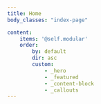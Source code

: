 ```yaml
---
title: Home
body_classes: "index-page"

content:
    items: '@self.modular'
    order:
        by: default
        dir: asc
        custom:
            - _hero
            - _featured
            - _content-block
            - _callouts
---
```



